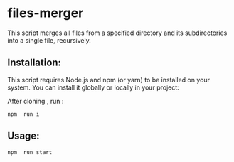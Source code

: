 # files-merger
This script merges all files from a specified directory and its subdirectories into a single file, recursively.
## Installation:

This script requires Node.js and npm (or yarn) to be installed on your system. You can install it globally or locally in your project:

After cloning , run :
```
npm  run i
```

## Usage:
```
npm  run start
```
